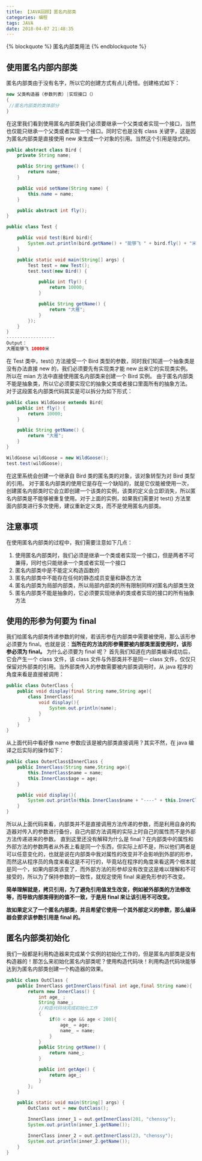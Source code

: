 ```yaml
---
title: 【JAVA回顾】匿名内部类
categories: 编程
tags: JAVA
date: 2018-04-07 21:48:35
---
```


{% blockquote %}
匿名内部类用法
{% endblockquote %}
<!-- more -->

## 使用匿名内部内部类

匿名内部类由于没有名字，所以它的创建方式有点儿奇怪。创建格式如下：

```java
new 父类构造器（参数列表）|实现接口（）
{
 //匿名内部类的类体部分
}
```

在这里我们看到使用匿名内部类我们必须要继承一个父类或者实现一个接口，当然也仅能只继承一个父类或者实现一个接口。同时它也是没有 class 关键字，这是因为匿名内部类是直接使用 new 来生成一个对象的引用。当然这个引用是隐式的。

```java
public abstract class Bird {
    private String name;

    public String getName() {
        return name;
    }

    public void setName(String name) {
        this.name = name;
    }

    public abstract int fly();
}

public class Test {

    public void test(Bird bird){
        System.out.println(bird.getName() + "能够飞 " + bird.fly() + "米");
    }

    public static void main(String[] args) {
        Test test = new Test();
        test.test(new Bird() {

            public int fly() {
                return 10000;
            }

            public String getName() {
                return "大雁";
            }
        });
    }
}
------------------
Output：
大雁能够飞 10000米
```

在 Test 类中，test() 方法接受一个 Bird 类型的参数，同时我们知道一个抽象类是没有办法直接 new 的，我们必须要先有实现类才能 new 出来它的实现类实例。所以在 mian 方法中直接使用匿名内部类来创建一个 Bird 实例。
由于匿名内部类不能是抽象类，所以它必须要实现它的抽象父类或者接口里面所有的抽象方法。
对于这段匿名内部类代码其实是可以拆分为如下形式：

```java
public class WildGoose extends Bird{
    public int fly() {
        return 10000;
    }

    public String getName() {
        return "大雁";
    }
}

WildGoose wildGoose = new WildGoose();
test.test(wildGoose);
```
在这里系统会创建一个继承自 Bird 类的匿名类的对象，该对象转型为对 Bird 类型的引用。
对于匿名内部类的使用它是存在一个缺陷的，就是它仅能被使用一次，创建匿名内部类时它会立即创建一个该类的实例，该类的定义会立即消失，所以匿名内部类是不能够被重复使用。对于上面的实例，如果我们需要对 test() 方法里面内部类进行多次使用，建议重新定义类，而不是使用匿名内部类。

## 注意事项

在使用匿名内部类的过程中，我们需要注意如下几点：
1. 使用匿名内部类时，我们必须是继承一个类或者实现一个接口，但是两者不可兼得，同时也只能继承一个类或者实现一个接口
2. 匿名内部类中是不能定义构造函数的
3. 匿名内部类中不能存在任何的静态成员变量和静态方法
4. 匿名内部类为局部内部类，所以局部内部类的所有限制同样对匿名内部类生效
5. 匿名内部类不能是抽象的，它必须要实现继承的类或者实现的接口的所有抽象方法

## 使用的形参为何要为 final
我们给匿名内部类传递参数的时候，若该形参在内部类中需要被使用，那么该形参必须要为 final。也就是说：**当所在的方法的形参需要被内部类里面使用时，该形参必须为 final。**
为什么必须要为 final 呢？
首先我们知道在内部类编译成功后，它会产生一个 class 文件，该 class 文件与外部类并不是同一 class 文件，仅仅只保留对外部类的引用。当外部类传入的参数需要被内部类调用时，从 java 程序的角度来看是直接被调用：

```java
public class OuterClass {
    public void display(final String name,String age){
        class InnerClass{
            void display(){
                System.out.println(name);
            }
        }
    }
}
```

从上面代码中看好像 name 参数应该是被内部类直接调用？其实不然，在 java 编译之后实际的操作如下：

```java
public class OuterClass$InnerClass {
    public InnerClass(String name,String age){
        this.InnerClass$name = name;
        this.InnerClass$age = age;
    }

    public void display(){
        System.out.println(this.InnerClass$name + "----" + this.InnerClass$age );
    }
}
```

所以从上面代码来看，内部类并不是直接调用方法传递的参数，而是利用自身的构造器对传入的参数进行备份，自己内部方法调用的实际上时自己的属性而不是外部方法传递进来的参数。
直到这里还没有解释为什么是 final？在内部类中的属性和外部方法的参数两者从外表上看是同一个东西，但实际上却不是，所以他们两者是可以任意变化的，也就是说在内部类中我对属性的改变并不会影响到外部的形参，而然这从程序员的角度来看这是不可行的，毕竟站在程序的角度来看这两个根本就是同一个，如果内部类该变了，而外部方法的形参却没有改变这是难以理解和不可接受的，所以为了保持参数的一致性，就规定使用 final 来避免形参的不改变。

**简单理解就是，拷贝引用，为了避免引用值发生改变，例如被外部类的方法修改等，而导致内部类得到的值不一致，于是用 final 来让该引用不可改变。**

**故如果定义了一个匿名内部类，并且希望它使用一个其外部定义的参数，那么编译器会要求该参数引用是 final 的。**

## 匿名内部类初始化

我们一般都是利用构造器来完成某个实例的初始化工作的，但是匿名内部类是没有构造器的！那怎么来初始化匿名内部类呢？使用构造代码块！利用构造代码块能够达到为匿名内部类创建一个构造器的效果。

```java
public class OutClass {
    public InnerClass getInnerClass(final int age,final String name){
        return new InnerClass() {
            int age_ ;
            String name_;
            //构造代码块完成初始化工作
            {
                if(0 < age && age < 200){
                    age_ = age;
                    name_ = name;
                }
            }
            public String getName() {
                return name_;
            }

            public int getAge() {
                return age_;
            }
        };
    }

    public static void main(String[] args) {
        OutClass out = new OutClass();

        InnerClass inner_1 = out.getInnerClass(201, "chenssy");
        System.out.println(inner_1.getName());

        InnerClass inner_2 = out.getInnerClass(23, "chenssy");
        System.out.println(inner_2.getName());
    }
}
```